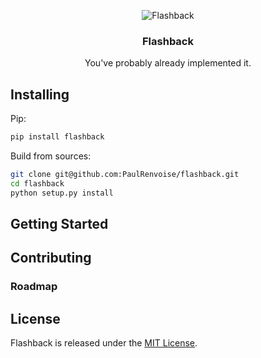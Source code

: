 <p align="center">
    <img src="https://i.imgur.com/BCRMH5z.png" alt="Flashback"></a>
</p>
<h3 align="center">Flashback</h3>
<p align="center">You've probably already implemented it.</p>

## Installing

Pip:
```bash
pip install flashback
```

Build from sources:
```bash
git clone git@github.com:PaulRenvoise/flashback.git
cd flashback
python setup.py install
```

## Getting Started

## Contributing

### Roadmap

## License

Flashback is released under the [MIT License](https://tldrlegal.com/license/mit-license#summary).
